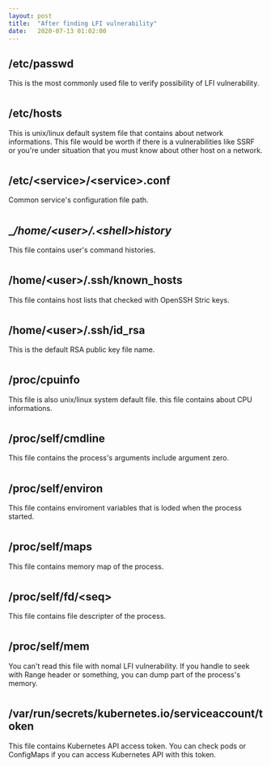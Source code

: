 ```yaml
---
layout: post
title:  "After finding LFI vulnerability"
date:   2020-07-13 01:02:00
---
```


## __/etc/passwd__
This is the most commonly used file to verify possibility of LFI vulnerability.  
# 


## __/etc/hosts__
This is unix/linux default system file that contains about network informations. This file would be worth if there is a vulnerabilities like SSRF or you're under situation that you must know about other host on a network.  
# 


## __/etc/\<service\>/\<service\>.conf__
Common service's configuration file path.  
# 


## __/home/\<user\>/.\<shell\>_history__
This file contains user's command histories.  
# 


## __/home/\<user\>/.ssh/known_hosts__
This file contains host lists that checked with OpenSSH Stric keys.  
# 


## __/home/\<user\>/.ssh/id_rsa__
This is the default RSA public key file name.  
# 


## __/proc/cpuinfo__
This file is also unix/linux system default file. this file contains about CPU informations.  
# 


## __/proc/self/cmdline__
This file contains the process's arguments include argument zero.  
# 


## __/proc/self/environ__
This file contains enviroment variables that is loded when the process started.  
# 


## __/proc/self/maps__
This file contains memory map of the process.  
# 


## __/proc/self/fd/\<seq\>__
This file contains file descripter of the process.  
# 


## __/proc/self/mem__
You can't read this file with nomal LFI vulnerability. If you handle to seek with Range header or something, you can dump part of the process's memory.  
# 


## __/var/run/secrets/kubernetes.io/serviceaccount/token__
This file contains Kubernetes API access token. You can check pods or ConfigMaps if you can access Kubernetes API with this token.
# 

